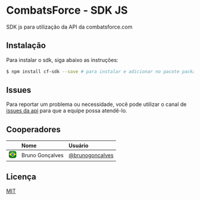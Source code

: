 # CombatsForce - SDK JS
SDK js para utilização da API da combatsforce.com

## Instalação

Para instalar o sdk, siga abaixo as instruções:

```bash
$ npm install cf-sdk --save # para instalar e adicionar no pacote package.json
```

## Issues

Para reportar um problema ou necessidade, você pode utilizar o canal de [issues da api](https://github.com/combatsforce/sdk/issues) para que a equipe possa atendê-lo.

## Cooperadores

|  | Nome   |      Usuário      |
|----|:----------|:-------------|
| ![BR](https://raw.githubusercontent.com/textilnaweb/assets/main/images/flags/br.png) | Bruno Gonçalves |  [@brunogoncalves](https://github.com/brunogoncalves) |

## Licença

[MIT](http://opensource.org/licenses/MIT)